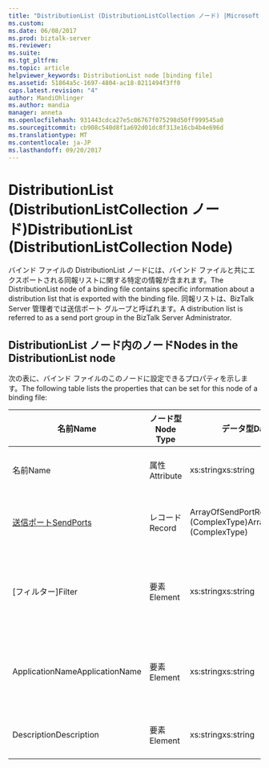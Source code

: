 ```yaml
---
title: "DistributionList (DistributionListCollection ノード) |Microsoft ドキュメント"
ms.custom: 
ms.date: 06/08/2017
ms.prod: biztalk-server
ms.reviewer: 
ms.suite: 
ms.tgt_pltfrm: 
ms.topic: article
helpviewer_keywords: DistributionList node [binding file]
ms.assetid: 51864a5c-1697-4804-ac18-8211494f3ff0
caps.latest.revision: "4"
author: MandiOhlinger
ms.author: mandia
manager: anneta
ms.openlocfilehash: 931443cdca27e5c06767f075298d50ff999545a0
ms.sourcegitcommit: cb908c540d8f1a692d01dc8f313e16cb4b4e696d
ms.translationtype: MT
ms.contentlocale: ja-JP
ms.lasthandoff: 09/20/2017
---
```

# <a name="distributionlist-distributionlistcollection-node"></a><span data-ttu-id="84069-102">DistributionList (DistributionListCollection ノード)</span><span class="sxs-lookup"><span data-stu-id="84069-102">DistributionList (DistributionListCollection Node)</span></span>
<span data-ttu-id="84069-103">バインド ファイルの DistributionList ノードには、バインド ファイルと共にエクスポートされる同報リストに関する特定の情報が含まれます。</span><span class="sxs-lookup"><span data-stu-id="84069-103">The DistributionList node of a binding file contains specific information about a distribution list that is exported with the binding file.</span></span> <span data-ttu-id="84069-104">同報リストは、BizTalk Server 管理者では送信ポート グループと呼ばれます。</span><span class="sxs-lookup"><span data-stu-id="84069-104">A distribution list is referred to as a send port group in the BizTalk Server Administrator.</span></span>  
  
## <a name="nodes-in-the-distributionlist-node"></a><span data-ttu-id="84069-105">DistributionList ノード内のノード</span><span class="sxs-lookup"><span data-stu-id="84069-105">Nodes in the DistributionList node</span></span>  
 <span data-ttu-id="84069-106">次の表に、バインド ファイルのこのノードに設定できるプロパティを示します。</span><span class="sxs-lookup"><span data-stu-id="84069-106">The following table lists the properties that can be set for this node of a binding file:</span></span>  
  
|<span data-ttu-id="84069-107">**名前**</span><span class="sxs-lookup"><span data-stu-id="84069-107">**Name**</span></span>|<span data-ttu-id="84069-108">**ノード型**</span><span class="sxs-lookup"><span data-stu-id="84069-108">**Node Type**</span></span>|<span data-ttu-id="84069-109">**データ型**</span><span class="sxs-lookup"><span data-stu-id="84069-109">**Data Type**</span></span>|<span data-ttu-id="84069-110">**Description**</span><span class="sxs-lookup"><span data-stu-id="84069-110">**Description**</span></span>|<span data-ttu-id="84069-111">**制限**</span><span class="sxs-lookup"><span data-stu-id="84069-111">**Restrictions**</span></span>|<span data-ttu-id="84069-112">**コメント**</span><span class="sxs-lookup"><span data-stu-id="84069-112">**Comments**</span></span>|  
|--------------|-------------------|-------------------|---------------------|----------------------|------------------|  
|<span data-ttu-id="84069-113">名前</span><span class="sxs-lookup"><span data-stu-id="84069-113">Name</span></span>|<span data-ttu-id="84069-114">属性</span><span class="sxs-lookup"><span data-stu-id="84069-114">Attribute</span></span>|<span data-ttu-id="84069-115">xs:string</span><span class="sxs-lookup"><span data-stu-id="84069-115">xs:string</span></span>|<span data-ttu-id="84069-116">同報リストの名前を指定します。</span><span class="sxs-lookup"><span data-stu-id="84069-116">Specifies the name of the distribution list.</span></span>|<span data-ttu-id="84069-117">任意</span><span class="sxs-lookup"><span data-stu-id="84069-117">Not required</span></span>|<span data-ttu-id="84069-118">既定値: 空</span><span class="sxs-lookup"><span data-stu-id="84069-118">Default value: empty</span></span>|  
|[<span data-ttu-id="84069-119">送信ポート</span><span class="sxs-lookup"><span data-stu-id="84069-119">SendPorts</span></span>](../core/sendports-distributionlist-node.md)|<span data-ttu-id="84069-120">レコード</span><span class="sxs-lookup"><span data-stu-id="84069-120">Record</span></span>|<span data-ttu-id="84069-121">ArrayOfSendPortRef (ComplexType)</span><span class="sxs-lookup"><span data-stu-id="84069-121">ArrayOfSendPortRef (ComplexType)</span></span>|<span data-ttu-id="84069-122">同報リストに含まれる送信ポートを指定します。</span><span class="sxs-lookup"><span data-stu-id="84069-122">Specifies the send port or send ports included in the distribution list.</span></span>|<span data-ttu-id="84069-123">任意</span><span class="sxs-lookup"><span data-stu-id="84069-123">Not required</span></span>|<span data-ttu-id="84069-124">既定値: なし</span><span class="sxs-lookup"><span data-stu-id="84069-124">Default value: none</span></span>|  
|<span data-ttu-id="84069-125">[フィルター]</span><span class="sxs-lookup"><span data-stu-id="84069-125">Filter</span></span>|<span data-ttu-id="84069-126">要素</span><span class="sxs-lookup"><span data-stu-id="84069-126">Element</span></span>|<span data-ttu-id="84069-127">xs:string</span><span class="sxs-lookup"><span data-stu-id="84069-127">xs:string</span></span>|<span data-ttu-id="84069-128">この同報リストで使用されるオプションのフィルター式の名前を指定します。</span><span class="sxs-lookup"><span data-stu-id="84069-128">Specifies the name of the optional filter expression used on this distribution list.</span></span>|<span data-ttu-id="84069-129">必須</span><span class="sxs-lookup"><span data-stu-id="84069-129">Required</span></span>|<span data-ttu-id="84069-130">既定値: 空</span><span class="sxs-lookup"><span data-stu-id="84069-130">Default value: empty</span></span>|  
|<span data-ttu-id="84069-131">ApplicationName</span><span class="sxs-lookup"><span data-stu-id="84069-131">ApplicationName</span></span>|<span data-ttu-id="84069-132">要素</span><span class="sxs-lookup"><span data-stu-id="84069-132">Element</span></span>|<span data-ttu-id="84069-133">xs:string</span><span class="sxs-lookup"><span data-stu-id="84069-133">xs:string</span></span>|<span data-ttu-id="84069-134">同報リストが関連付けられているアプリケーションの名前を指定します。</span><span class="sxs-lookup"><span data-stu-id="84069-134">Specifies the name of the application that the distribution list is associated with.</span></span>|<span data-ttu-id="84069-135">必須</span><span class="sxs-lookup"><span data-stu-id="84069-135">Required</span></span>|<span data-ttu-id="84069-136">既定値: 空</span><span class="sxs-lookup"><span data-stu-id="84069-136">Default value: empty</span></span>|  
|<span data-ttu-id="84069-137">Description</span><span class="sxs-lookup"><span data-stu-id="84069-137">Description</span></span>|<span data-ttu-id="84069-138">要素</span><span class="sxs-lookup"><span data-stu-id="84069-138">Element</span></span>|<span data-ttu-id="84069-139">xs:string</span><span class="sxs-lookup"><span data-stu-id="84069-139">xs:string</span></span>|<span data-ttu-id="84069-140">同報リストの説明を指定します。</span><span class="sxs-lookup"><span data-stu-id="84069-140">Specifies a description for the distribution list.</span></span>|<span data-ttu-id="84069-141">必須</span><span class="sxs-lookup"><span data-stu-id="84069-141">Required</span></span>|<span data-ttu-id="84069-142">既定値: 空</span><span class="sxs-lookup"><span data-stu-id="84069-142">Default value: empty</span></span>|